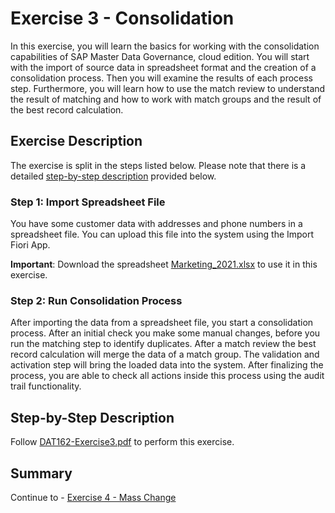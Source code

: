 # Exercise 3 - Consolidation

In this exercise, you will learn the basics for working with the consolidation capabilities of SAP Master Data Governance, cloud edition. You will start with the import of source data in spreadsheet format and the creation of a consolidation process. Then you will examine the results of each process step. Furthermore, you will learn how to use the match review to understand the result of matching and how to work with match groups and the result of the best record calculation.

## Exercise Description

The exercise is split in the steps listed below. Please note that there is a detailed [step-by-step description](#step-by-step-description) provided below.

### Step 1: Import Spreadsheet File

You have some customer data with addresses and phone numbers in a spreadsheet file. You can upload this file into the system using the Import Fiori App.

**Important**: Download the spreadsheet [Marketing_2021.xlsx](./Marketing_2021.xlsx) to use it in this exercise.

### Step 2: Run Consolidation Process

After importing the data from a spreadsheet file, you start a consolidation process. After an initial check you make some manual changes, before you run the matching step to identify duplicates. After a match review the best record calculation will merge the data of a match group. The validation and activation step will bring the loaded data into the system. After finalizing the process, you are able to check all actions inside this process using the audit trail functionality.

## Step-by-Step Description

Follow [DAT162-Exercise3.pdf](./DAT162-Exercise3.pdf) to perform this exercise.

## Summary

Continue to - [Exercise 4 - Mass Change](../ex4/README.md)
